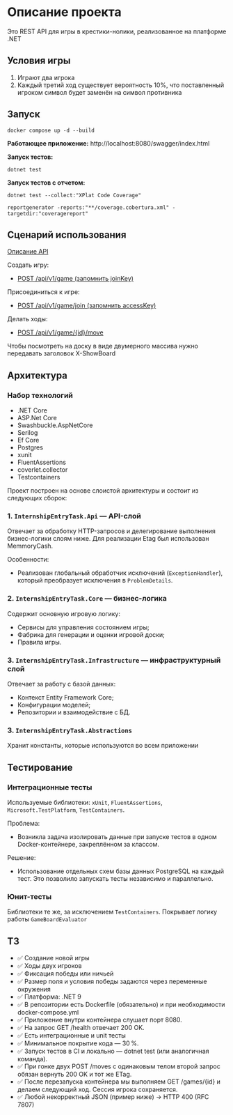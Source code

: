 # Описание проекта

Это REST API для игры в крестики-нолики, реализованное на платформе .NET

## Условия игры

1. Играют два игрока
2. Каждый третий ход существует вероятность 10%, что поставленный игроком символ будет заменён на символ противника

## Запуск
```
docker compose up -d --build
```

**Работающее приложение:** http://localhost:8080/swagger/index.html

**Запуск тестов:** 
```
dotnet test
```

**Запуск тестов с отчетом:**
```
dotnet test --collect:"XPlat Code Coverage"
```

```
reportgenerator -reports:"**/coverage.cobertura.xml" -targetdir:"coveragereport"
```

## Сценарий использования
[Описание API](docs/api.md)

Создать игру:
- [POST /api/v1/game (запомнить joinKey)](https://github.com/poza-voina/internship-entry-task/blob/main/docs/api.md#post__v1_games)

Присоединиться к игре:
- [POST /api/v1/game/join (запомнить accessKey)](https://github.com/poza-voina/internship-entry-task/blob/main/docs/api.md#post__v1_games_join)  

Делать ходы:
- [POST /api/v1/game/{id}/move](https://github.com/poza-voina/internship-entry-task/blob/main/docs/api.md#post__v1_games_gameid_move)

Чтобы посмотреть на доску в виде двумерного массива нужно передавать заголовок X-ShowBoard

## Архитектура

### Набор технологий

- .NET Core
- ASP.Net Core
- Swashbuckle.AspNetCore
- Serilog
- Ef Core
- Postgres
- xunit
- FluentAssertions
- coverlet.collector
- Testcontainers

Проект построен на основе слоистой архитектуры и состоит из следующих сборок:

### 1. `InternshipEntryTask.Api` — API-слой

Отвечает за обработку HTTP-запросов и делегирование выполнения бизнес-логики слоям ниже. 
Для реализации Etag был использован MemmoryCash.

Особенности:
- Реализован глобальный обработчик исключений (`ExceptionHandler`), который преобразует исключения в `ProblemDetails`.

### 2. `InternshipEntryTask.Core` — бизнес-логика

Содержит основную игровую логику:
- Сервисы для управления состоянием игры;
- Фабрика для генерации и оценки игровой доски;
- Правила игры.

### 3. `InternshipEntryTask.Infrastructure` — инфраструктурный слой

Отвечает за работу с базой данных:
- Контекст Entity Framework Core;
- Конфигурации моделей;
- Репозитории и взаимодействие с БД.

### 3. `InternshipEntryTask.Abstractions`

Хранит константы, которые используются во всем приложении

## Тестирование

### Интеграционные тесты

Используемые библиотеки: `xUnit`, `FluentAssertions`, `Microsoft.TestPlatform`, `TestContainers`.

Проблема:
- Возникла задача изолировать данные при запуске тестов в одном Docker-контейнере, закреплённом за классом.

Решение:
- Использование отдельных схем базы данных PostgreSQL на каждый тест. Это позволило запускать тесты независимо и параллельно.

### Юнит-тесты

Библиотеки те же, за исключением `TestContainers`. Покрывает логику работы  `GameBoardEvaluator`

## ТЗ
- ✅ Создание новой игры
- ✅ Ходы двух игроков
- ✅ Фиксация победы или ничьей
- ✅ Размер поля и условия победы задаются через переменные окружения
- ✅ Платформа: .NET 9
- ✅ В репозитории есть Dockerfile (обязательно) и при необходимости docker-compose.yml
- ✅ Приложение внутри контейнера слушает порт 8080.
- ✅ На запрос GET /health отвечает 200 OK.
- ✅ Есть интеграционные и unit тесты
- ✅ Минимальное покрытие кода — 30 %.
- ✅ Запуск тестов в CI и локально — dotnet test (или аналогичная команда).
- ✅ При гонке двух POST /moves с одинаковым телом второй запрос обязан вернуть 200 OK и тот же ETag.
- ✅ После перезапуска контейнера мы выполняем GET /games/{id} и делаем следующий ход. Сессия игрока сохраняется.
- ✅ Любой некорректный JSON (пример ниже) → HTTP 400 (RFC 7807)
